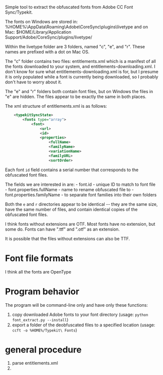 Simple tool to extract the obfuscated fonts from Adobe CC Font Sync/Typekit.

The fonts on Windows are stored in:
	%HOME%\AppData\Roaming\Adobe\CoreSync\plugins\livetype
and on Mac:
	$HOME/Library/Application Support/Adobe/CoreSync/plugins/livetype/

Within the livetype folder are 3 folders, named "c", "e", and "r". These names are prefixed with a dot on Mac OS.

The "c" folder contains two files: entitlements.xml which is a manifest of all the fonts downloaded to your system, and entitlements-downloading.xml. I don't know for sure what entitlements-downloading.xml is for, but I presume it is only populated while a font is currently being downloaded, so I probably don't have to worry about it.

The "e" and "r" folders both contain font files, but on Windows the files in "e" are hidden. The files appear to be exactly the same in both places.

The xml structure of entitlements.xml is as follows:
``` xml
	<typekitSyncState>
		<fonts type="array">
			<font>
				<url>
				<id>
				<properties>
					<fullName>
					<familyName>
					<variationName>
					<familyURL>
					<sortOrder>
```

Each font `id` field contains a serial number that corresponds to the obfuscated font files.

The fields we are interested in are:
	- font.id - unique ID to match to font file
	- font.properties.fullName - name to rename obfuscated file to
	- font.properties.familyName - to separate font families into their own
	folders


Both the `e` and `r` directories appear to be identical -- they are the same size, have the same number of files, and contain identical copies of the obfuscated font files.

I think fonts without extensions are OTF. Most fonts have no extension, but
some do. Fonts can have ".ttf" and ".otf" as an extension.

It is possible that the files without extensions can also be TTF.

# Font file formats
I think all the fonts are OpenType

# Program behavior
The program will be command-line only and have only these functions:
1. copy downloaded Adobe fonts to your font directory (usage: `python
		font_extract.py --install`)
2. export a folder of the deobfuscated files to a specified location (usage:
		`ccft -o %HOME%/Typekit\ Fonts`)


# general procedure
1. parse entitlements.xml
2.
